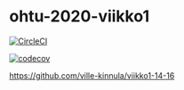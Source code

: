 # ohtu-2020-viikko1

[![CircleCI](https://circleci.com/gh/ville-kinnula/ohtu-2020-viikko1.svg?style=svg)](https://circleci.com/gh/ville-kinnula/ohtu-2020-viikko1)

[![codecov](https://codecov.io/gh/ville-kinnula/ohtu-2020-viikko1/branch/master/graph/badge.svg)](https://codecov.io/gh/ville-kinnula/ohtu-2020-viikko1)

https://github.com/ville-kinnula/viikko1-14-16

